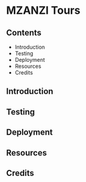 # MZANZI Tours

## Contents
- Introduction
- Testing
- Deployment
- Resources
- Credits

## Introduction

## Testing

## Deployment

## Resources

## Credits
